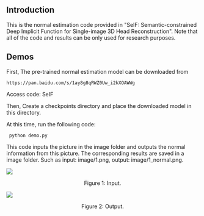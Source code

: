 ## Introduction
  This is the normal estimation code provided in "SeIF: Semantic-constrained Deep Implicit Function for Single-image 3D Head Reconstruction". 
   Note that all of the code and results can be only used for research purposes.

## Demos
  First, The pre-trained normal estimation model can be downloaded from
  ```
https://pan.baidu.com/s/1ay8g8qRWZ0Uw_i2kXOAWWg
```
  Access code: SeIF
  
  Then, Create a checkpoints directory and place the downloaded model in this directory.

  At this time, run the following code:
```
 python demo.py
```
  
  This code inputs the picture in the image folder and outputs the normal information from this picture. The corresponding results are saved in a image folder. Such as input: image/1.png, output: image/1_normal.png.

  ![](https://github.com/starVisionTeam/SeIF/blob/master/lib/data/1-more.png)
<p align="center">Figure 1: Input.</p>

 ![](https://github.com/starVisionTeam/SeIF/blob/master/lib/data/1-more.png)
<p align="center">Figure 2: Output.</p>

